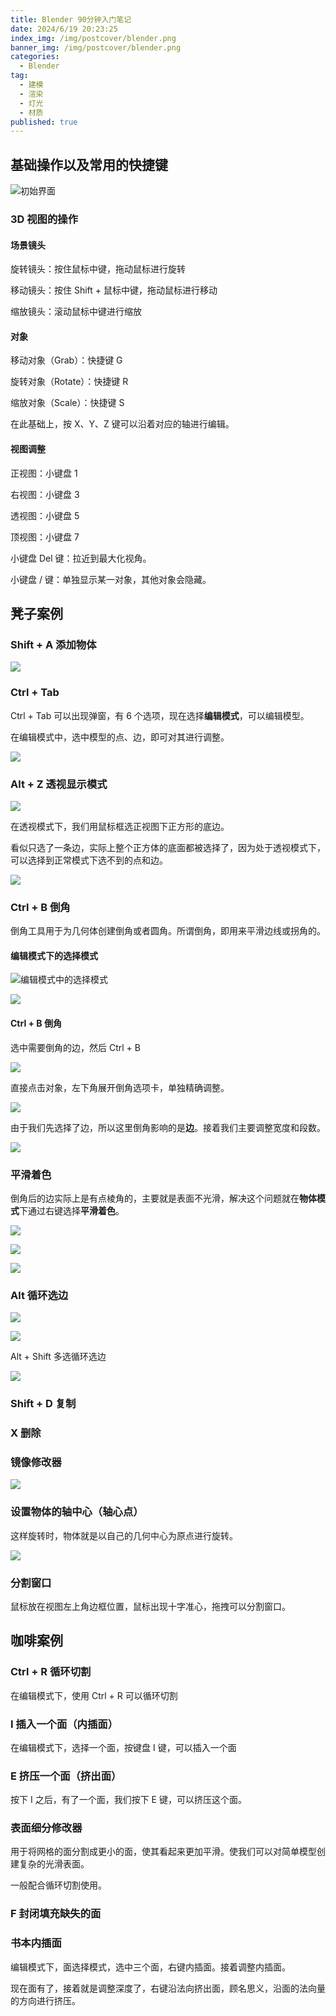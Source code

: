 ```yaml
---
title: Blender 90分钟入门笔记
date: 2024/6/19 20:23:25
index_img: /img/postcover/blender.png
banner_img: /img/postcover/blender.png
categories:
  - Blender
tag:
  - 建模
  - 渲染
  - 灯光
  - 材质
published: true
---
```


## 基础操作以及常用的快捷键

![初始界面](https://pic-bed-of-god23bin.oss-cn-shenzhen.aliyuncs.com/img/image-20240624193636026.png)

### 3D 视图的操作

#### 场景镜头

旋转镜头：按住鼠标中键，拖动鼠标进行旋转

移动镜头：按住 Shift + 鼠标中键，拖动鼠标进行移动

缩放镜头：滚动鼠标中键进行缩放

#### 对象

移动对象（Grab）：快捷键 G

旋转对象（Rotate）：快捷键 R

缩放对象（Scale）：快捷键 S

在此基础上，按 X、Y、Z 键可以沿着对应的轴进行编辑。

#### 视图调整

正视图：小键盘 1

右视图：小键盘 3

透视图：小键盘 5

顶视图：小键盘 7

小键盘 Del 键：拉近到最大化视角。

小键盘 / 键：单独显示某一对象，其他对象会隐藏。

## 凳子案例

### Shift + A 添加物体

![](https://pic-bed-of-god23bin.oss-cn-shenzhen.aliyuncs.com/img/image-20240624203149839.png)

### Ctrl + Tab

Ctrl + Tab 可以出现弹窗，有 6 个选项，现在选择**编辑模式**，可以编辑模型。

在编辑模式中，选中模型的点、边，即可对其进行调整。

![](https://pic-bed-of-god23bin.oss-cn-shenzhen.aliyuncs.com/img/image-20240624195456593.png)

### Alt + Z 透视显示模式

![](https://pic-bed-of-god23bin.oss-cn-shenzhen.aliyuncs.com/img/image-20240624200115246.png)

在透视模式下，我们用鼠标框选正视图下正方形的底边。

看似只选了一条边，实际上整个正方体的底面都被选择了，因为处于透视模式下，可以选择到正常模式下选不到的点和边。

![](https://pic-bed-of-god23bin.oss-cn-shenzhen.aliyuncs.com/img/image-20240624200941880.png)

### Ctrl + B 倒角

倒角工具用于为几何体创建倒角或者圆角。所谓倒角，即用来平滑边线或拐角的。

#### 编辑模式下的选择模式

![编辑模式中的选择模式](https://pic-bed-of-god23bin.oss-cn-shenzhen.aliyuncs.com/img/image-20240624201415243.png)

![](https://pic-bed-of-god23bin.oss-cn-shenzhen.aliyuncs.com/img/image-20240624202249399.png)

#### Ctrl + B 倒角

选中需要倒角的边，然后 Ctrl + B

![](https://pic-bed-of-god23bin.oss-cn-shenzhen.aliyuncs.com/img/image-20240624202548636.png)

直接点击对象，左下角展开倒角选项卡，单独精确调整。

![](https://pic-bed-of-god23bin.oss-cn-shenzhen.aliyuncs.com/img/image-20240624202824259.png)

由于我们先选择了边，所以这里倒角影响的是**边**。接着我们主要调整宽度和段数。

![](https://pic-bed-of-god23bin.oss-cn-shenzhen.aliyuncs.com/img/image-20240624203039952.png)

### 平滑着色

倒角后的边实际上是有点棱角的，主要就是表面不光滑，解决这个问题就在**物体模式**下通过右键选择**平滑着色**。

![](https://pic-bed-of-god23bin.oss-cn-shenzhen.aliyuncs.com/img/image-20240624203721569.png)

![](https://pic-bed-of-god23bin.oss-cn-shenzhen.aliyuncs.com/img/image-20240624203813504.png)

![](https://pic-bed-of-god23bin.oss-cn-shenzhen.aliyuncs.com/img/image-20240624203833793.png)

### Alt 循环选边

![](https://pic-bed-of-god23bin.oss-cn-shenzhen.aliyuncs.com/img/image-20240624204649897.png)

![](https://pic-bed-of-god23bin.oss-cn-shenzhen.aliyuncs.com/img/image-20240624204724908.png)

Alt + Shift 多选循环选边

![](https://pic-bed-of-god23bin.oss-cn-shenzhen.aliyuncs.com/img/image-20240624204832590.png)

### Shift + D 复制

### X 删除

### 镜像修改器

![](https://pic-bed-of-god23bin.oss-cn-shenzhen.aliyuncs.com/img/image-20240624205503420.png)

### 设置物体的轴中心（轴心点）

这样旋转时，物体就是以自己的几何中心为原点进行旋转。

![](https://pic-bed-of-god23bin.oss-cn-shenzhen.aliyuncs.com/img/image-20240624205830739.png)

### 分割窗口

鼠标放在视图左上角边框位置，鼠标出现十字准心，拖拽可以分割窗口。

## 咖啡案例

### Ctrl + R 循环切割

在编辑模式下，使用 Ctrl + R 可以循环切割

### I 插入一个面（内插面）

在编辑模式下，选择一个面，按键盘 I 键，可以插入一个面

### E 挤压一个面（挤出面）

按下 I 之后，有了一个面，我们按下 E 键，可以挤压这个面。

### 表面细分修改器

用于将网格的面分割成更小的面，使其看起来更加平滑。使我们可以对简单模型创建复杂的光滑表面。

一般配合循环切割使用。

### F 封闭填充缺失的面

### 书本内插面

编辑模式下，面选择模式，选中三个面，右键内插面。接着调整内插面。

现在面有了，接着就是调整深度了，右键沿法向挤出面，顾名思义，沿面的法向量的方向进行挤压。





